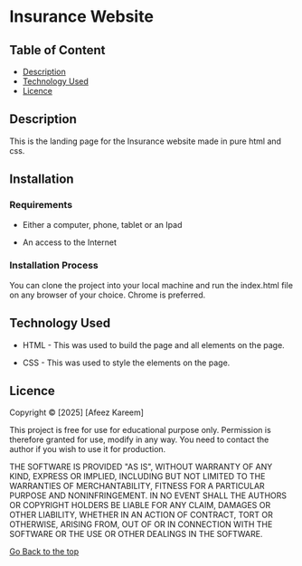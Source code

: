 # Insurance Website

## Table of Content

+ [Description](#description)
+ [Technology Used](#technology-used)
+ [Licence](#licence)

## Description
<p>This is the landing page for the Insurance website made in pure html and css.</p>

## Installation

### Requirements

* Either a computer, phone, tablet or an Ipad

* An access to the Internet

### Installation Process
<p>You can clone the project into your local machine and run the index.html file on any browser of your choice. Chrome is preferred. </p>

## Technology Used
* HTML - This was used to build the page and all elements on the page.

* CSS - This was used to style the elements on the page.


## Licence

Copyright &copy; [2025] [Afeez Kareem]

This project is free for use for educational purpose only. Permission is therefore granted for use, modify in any way. You need to contact the author if you wish to use it for production.

THE SOFTWARE IS PROVIDED "AS IS", WITHOUT WARRANTY OF ANY KIND, EXPRESS OR
IMPLIED, INCLUDING BUT NOT LIMITED TO THE WARRANTIES OF MERCHANTABILITY,
FITNESS FOR A PARTICULAR PURPOSE AND NONINFRINGEMENT. IN NO EVENT SHALL THE
AUTHORS OR COPYRIGHT HOLDERS BE LIABLE FOR ANY CLAIM, DAMAGES OR OTHER
LIABILITY, WHETHER IN AN ACTION OF CONTRACT, TORT OR OTHERWISE, ARISING FROM,
OUT OF OR IN CONNECTION WITH THE SOFTWARE OR THE USE OR OTHER DEALINGS IN THE
SOFTWARE.


[Go Back to the top](#Insurance%20Website)
